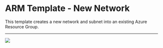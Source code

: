 # ARM Template - New Network

This template creates a new network and subnet into an existing Azure Resource Group.

---

  
<a href="https://portal.azure.com/#create/Microsoft.Template/uri/https%3A%2F%2Fbitbucket.netmail.com%2Fprojects%2FPUB%2Frepos%2Fdeployments%2Fraw%2Fazure%2Finfrastructure-network%2Fazuredeploy.json" target="_blank">
    <img src="https://azuredeploy.net/deploybutton.png"/>
</a>
